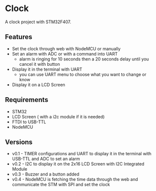 # Clock 

A clock project with STM32F407.

## Features
* Set the clock through web with NodeMCU or manually
* Set an alarm with ADC or with a command into UART
  - alarm is ringing for 10 seconds then a 20 seconds delay until you cancel it with button
* Display it in the terminal with UART
  - you can use UART menu to choose what you want to change or know 
* Display it on a LCD Screen


## Requirements
* STM32
* LCD Screen ( with a i2c module if it is needed)
* FTDI to USB-TTL
* NodeMCU

## Versions

* v0.1 - TIMER configurations and UART to display it in the terminal with USB-TTL and ADC to set an alarm
* v0.2 - I2C to display it on the 2x16 LCD Screen with I2C Integrated Module
* v0.3 - Buzzer and a button added
* v0.4 - NodeMCU is fetching the time data through the web and communicate the STM with SPI and set the clock
